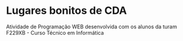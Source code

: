 # Lugares bonitos de CDA
Atividade de Programação WEB desenvolvida com os alunos da turam F229XB - Curso Técnico em Informática
